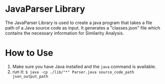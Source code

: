 # JavaParser Library

The JavaParser Library is used to create a java program that takes a file path of a Java source code as input. It generates a "classes.json" file which contains the necessary information for Similarity Analysis.


# How to Use

1. Make sure you have Java installed and the `java` command is available.
2. run it:
```$ java -cp ./lib/"*" Parser.java source_code_path json_output_path```
